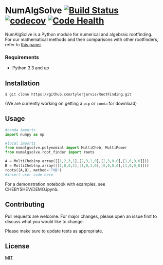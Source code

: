 # NumAlgSolve [![Build Status](https://travis-ci.org/mtmoncur/RootFinding.svg?branch=master)](https://travis-ci.org/mtmoncur/RootFinding) [![codecov](https://codecov.io/gh/mtmoncur/RootFinding/branch/master/graphs/badge.svg)](https://codecov.io/gh/mtmoncur/RootFinding) [![Code Health](https://landscape.io/github/mtmoncur/RootFinding/master/landscape.svg?style=flat)](https://landscape.io/github/mtmoncur/RootFinding/master)

NumAlgSolve is a Python module for numerical and algebraic rootfinding. For our mathematical methods and their comparisons with other rootfinders, refer to [this paper](paper).

### Requirements
* Python 3.3 and up

## Installation

`$ git clone https://github.com/tylerjarvis/RootFinding.git`

(We are currently working on getting a `pip` or `conda` for download)

## Usage

```python
#conda imports
import numpy as np

#local imports
from numalgsolve.polynomial import MultiCheb, MultiPower
from numalgsolve.root_finder import roots

A = MultiCheb(np.array([[1,2,3,1],[2,3,1,0],[2,3,0,0],[1,0,0,0]]))
B = MultiCheb(np.array([[1,0,0,1],[1,0,1,0],[0,0,0,0],[1,0,0,0]]))
roots([A,B], method='TVB')
#insert user code here
```

For a demonstration notebook with examples, see CHEBYSHEV/DEMO.ipynb.

## Contributing
Pull requests are welcome. For major changes, please open an issue first to discuss what you would like to change.

Please make sure to update tests as appropriate.

## License
[MIT](https://choosealicense.com/licenses/mit/)
